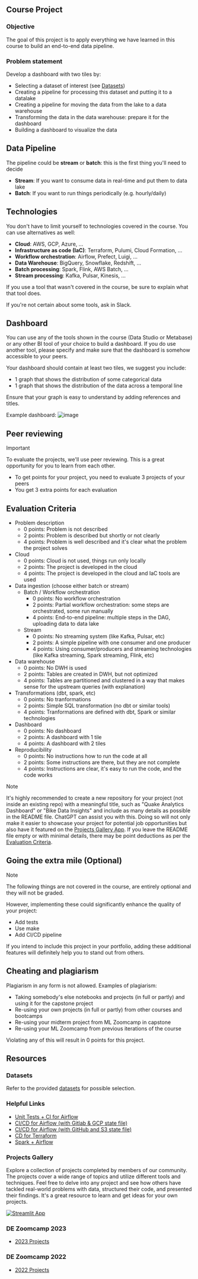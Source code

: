 ## Course Project

### Objective

The goal of this project is to apply everything we have learned
in this course to build an end-to-end data pipeline.

### Problem statement

Develop a dashboard with two tiles by:

* Selecting a dataset of interest (see [Datasets](#datasets))
* Creating a pipeline for processing this dataset and putting it to a datalake
* Creating a pipeline for moving the data from the lake to a data warehouse
* Transforming the data in the data warehouse: prepare it for the dashboard
* Building a dashboard to visualize the data


## Data Pipeline 

The pipeline could be **stream** or **batch**: this is the first thing you'll need to decide 

* **Stream**: If you want to consume data in real-time and put them to data lake
* **Batch**: If you want to run things periodically (e.g. hourly/daily)

## Technologies 

You don't have to limit yourself to technologies covered in the course. You can use alternatives as well:

* **Cloud**: AWS, GCP, Azure, ...
* **Infrastructure as code (IaC)**: Terraform, Pulumi, Cloud Formation, ...
* **Workflow orchestration**: Airflow, Prefect, Luigi, ...
* **Data Warehouse**: BigQuery, Snowflake, Redshift, ...
* **Batch processing**: Spark, Flink, AWS Batch, ...
* **Stream processing**: Kafka, Pulsar, Kinesis, ...

If you use a tool that wasn't covered in the course, be sure to explain what that tool does.

If you're not certain about some tools, ask in Slack.

## Dashboard

You can use any of the tools shown in the course (Data Studio or Metabase) or any other BI tool of your choice to build a dashboard. If you do use another tool, please specify and make sure that the dashboard is somehow accessible to your peers. 

Your dashboard should contain at least two tiles, we suggest you include:

- 1 graph that shows the distribution of some categorical data 
- 1 graph that shows the distribution of the data across a temporal line

Ensure that your graph is easy to understand by adding references and titles.
 
Example dashboard: ![image](https://user-images.githubusercontent.com/4315804/159771458-b924d0c1-91d5-4a8a-8c34-f36c25c31a3c.png)


## Peer reviewing

> [!IMPORTANT]  
> To evaluate the projects, we'll use peer reviewing. This is a great opportunity for you to learn from each other.
> * To get points for your project, you need to evaluate 3 projects of your peers
> * You get 3 extra points for each evaluation

## Evaluation Criteria

* Problem description
    * 0 points: Problem is not described
    * 2 points: Problem is described but shortly or not clearly 
    * 4 points: Problem is well described and it's clear what the problem the project solves
* Cloud
    * 0 points: Cloud is not used, things run only locally
    * 2 points: The project is developed in the cloud
    * 4 points: The project is developed in the cloud and IaC tools are used
* Data ingestion (choose either batch or stream)
    * Batch / Workflow orchestration
        * 0 points: No workflow orchestration
        * 2 points: Partial workflow orchestration: some steps are orchestrated, some run manually
        * 4 points: End-to-end pipeline: multiple steps in the DAG, uploading data to data lake
    * Stream
        * 0 points: No streaming system (like Kafka, Pulsar, etc)
        * 2 points: A simple pipeline with one consumer and one producer
        * 4 points: Using consumer/producers and streaming technologies (like Kafka streaming, Spark streaming, Flink, etc)
* Data warehouse
    * 0 points: No DWH is used
    * 2 points: Tables are created in DWH, but not optimized
    * 4 points: Tables are partitioned and clustered in a way that makes sense for the upstream queries (with explanation)
* Transformations (dbt, spark, etc)
    * 0 points: No tranformations
    * 2 points: Simple SQL transformation (no dbt or similar tools)
    * 4 points: Tranformations are defined with dbt, Spark or similar technologies
* Dashboard
    * 0 points: No dashboard
    * 2 points: A dashboard with 1 tile
    * 4 points: A dashboard with 2 tiles
* Reproducibility
    * 0 points: No instructions how to run the code at all
    * 2 points: Some instructions are there, but they are not complete
    * 4 points: Instructions are clear, it's easy to run the code, and the code works


> [!NOTE]
> It's highly recommended to create a new repository for your project (not inside an existing repo) with a meaningful title, such as
> "Quake Analytics Dashboard" or "Bike Data Insights" and include as many details as possible in the README file. ChatGPT can assist you with this. Doing so will not only make it easier to showcase your project for potential job opportunities but also have it featured on the [Projects Gallery App](#projects-gallery).
> If you leave the README file empty or with minimal details, there may be point deductions as per the [Evaluation Criteria](#evaluation-criteria).

## Going the extra mile (Optional)

> [!NOTE]
> The following things are not covered in the course, are entirely optional and they will not be graded.

However, implementing these could significantly enhance the quality of your project:

* Add tests
* Use make
* Add CI/CD pipeline

If you intend to include this project in your portfolio, adding these additional features will definitely help you to stand out from others.

## Cheating and plagiarism

Plagiarism in any form is not allowed. Examples of plagiarism:

* Taking somebody's else notebooks and projects (in full or partly) and using it for the capstone project
* Re-using your own projects (in full or partly) from other courses and bootcamps
* Re-using your midterm project from ML Zoomcamp in capstone
* Re-using your ML Zoomcamp from previous iterations of the course

Violating any of this will result in 0 points for this project.

## Resources

### Datasets

Refer to the provided [datasets](datasets.md) for possible selection.

### Helpful Links

* [Unit Tests + CI for Airflow](https://www.astronomer.io/events/recaps/testing-airflow-to-bulletproof-your-code/)
* [CI/CD for Airflow (with Gitlab & GCP state file)](https://engineering.ripple.com/building-ci-cd-with-airflow-gitlab-and-terraform-in-gcp)
* [CI/CD for Airflow (with GitHub and S3 state file)](https://programmaticponderings.com/2021/12/14/devops-for-dataops-building-a-ci-cd-pipeline-for-apache-airflow-dags/)
* [CD for Terraform](https://towardsdatascience.com/git-actions-terraform-for-data-engineers-scientists-gcp-aws-azure-448dc7c60fcc)
* [Spark + Airflow](https://medium.com/doubtnut/github-actions-airflow-for-automating-your-spark-pipeline-c9dff32686b)


### Projects Gallery

Explore a collection of projects completed by members of our community. The projects cover a wide range of topics and utilize different tools and techniques. Feel free to delve into any project and see how others have tackled real-world problems with data, structured their code, and presented their findings. It's a great resource to learn and get ideas for your own projects.

[![Streamlit App](https://static.streamlit.io/badges/streamlit_badge_black_white.svg)](https://datatalksclub-projects.streamlit.app/)

### DE Zoomcamp 2023

* [2023 Projects](../cohorts/2023/project.md)

### DE Zoomcamp 2022

* [2022 Projects](../cohorts/2022/project.md)

